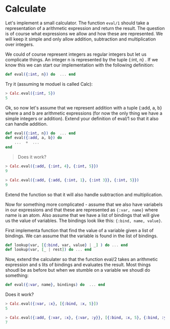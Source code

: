 # Calculate

Let's implement a small calculator. The function `eval/1` should take a representation of a arithmetic expression and return the result. The question is of course what expressions we allow and how these are represented. We will keep it simple and only allow addition, subtraction and multiplication over integers. 

We could of course represent integers as regular integers but let us complicate things.  An integer n is represented by the tuple {:int, n} . If we know this we can start our implementation with the following definition:

```elixir
def eval({:int, n}) do  ... end
```

Try it \(assuming te moduel is called Calc\): 

```elixir
> Calc.eval({:int, 5}) 
5 
```

Ok, so now let's assume that we represent addition with a tuple {:add, a, b} where a and b are arithmetic expressions \(for now the only thing we have a simple integers or addition\).  Extend your definition of eval/1 so that it also can handle addition.

```elixir
def eval({:int, n}) do  ... end
def eval({:add, a, b}) do 
    ...  +  ...
end
```

> Does it work?

```elixir
> Calc.eval({:add, {:int, 4}, {:int, 5}}) 
9

> Calc.eval({:add, {:add, {:int, 1}, {:int 3}}, {:int, 5}})
9
```

Extend the function so that it will also handle subtraction and multiplication.

Now for something more complicated - assume that we also have variabels in our expressions and that these are represented as `{:var, name}` where name is an atom.  Also assume that we have a list of bindings that will give us the value of variables. The bindings look like  this:  `{:bind, name, value}`. 

First implementa function that find the value of a variable given a list of bindings. We can assume that the variable is found in the list of bindings.

```elixir
def lookup(var, [{:bind, var, value} | _] ) do ... end
def lookup(var, [_ | rest]) do ... end
```

Now, extend the calculater so that the function eval/2 takes an arithmetic expression and s lits of bindings and evaluates the result. Most  things shoudl be as before but when we stumble on a variable we shoudl do something:

```elixir
def eval({:var, name}, bindings) do  ... end
```

Does it work?

```elixir
> Calc.eval({:var, :x}, [{:bind, :x, 5}])
5

> Calc.eval({:add, {:var, :x}, {:var, :y}}, [{:bind, :x, 5}, {:bind, :y, 2}])
7
```

